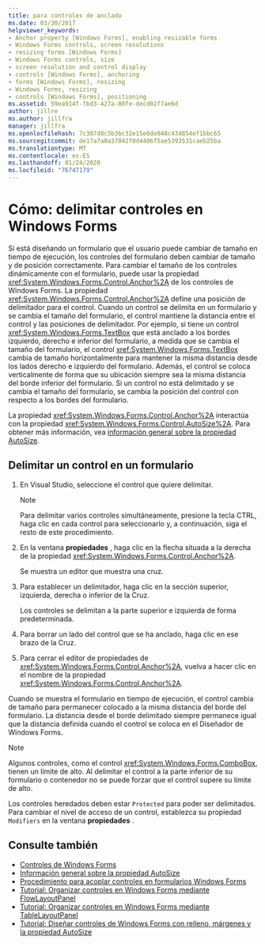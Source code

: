 ```yaml
---
title: para controles de anclado
ms.date: 03/30/2017
helpviewer_keywords:
- Anchor property [Windows Forms], enabling resizable forms
- Windows Forms controls, screen resolutions
- resizing forms [Windows Forms]
- Windows Forms controls, size
- screen resolution and control display
- controls [Windows Forms], anchoring
- forms [Windows Forms], resizing
- Windows Forms, resizing
- controls [Windows Forms], positioning
ms.assetid: 59ea914f-fbd3-427a-80fe-decd02f7ae6d
author: jillre
ms.author: jillfra
manager: jillfra
ms.openlocfilehash: 7c307d8c5b3bc32e15e6de048c434854ef1bbc65
ms.sourcegitcommit: de17a7a0a37042f0d4406f5ae5393531caeb25ba
ms.translationtype: MT
ms.contentlocale: es-ES
ms.lasthandoff: 01/24/2020
ms.locfileid: "76747179"
---
```

# <a name="how-to-anchor-controls-on-windows-forms"></a>Cómo: delimitar controles en Windows Forms

Si está diseñando un formulario que el usuario puede cambiar de tamaño en tiempo de ejecución, los controles del formulario deben cambiar de tamaño y de posición correctamente. Para cambiar el tamaño de los controles dinámicamente con el formulario, puede usar la propiedad <xref:System.Windows.Forms.Control.Anchor%2A> de los controles de Windows Forms. La propiedad <xref:System.Windows.Forms.Control.Anchor%2A> define una posición de delimitador para el control. Cuando un control se delimita en un formulario y se cambia el tamaño del formulario, el control mantiene la distancia entre el control y las posiciones de delimitador. Por ejemplo, si tiene un control <xref:System.Windows.Forms.TextBox> que está anclado a los bordes izquierdo, derecho e inferior del formulario, a medida que se cambia el tamaño del formulario, el control <xref:System.Windows.Forms.TextBox> cambia de tamaño horizontalmente para mantener la misma distancia desde los lados derecho e izquierdo del formulario. Además, el control se coloca verticalmente de forma que su ubicación siempre sea la misma distancia del borde inferior del formulario. Si un control no está delimitado y se cambia el tamaño del formulario, se cambia la posición del control con respecto a los bordes del formulario.

La propiedad <xref:System.Windows.Forms.Control.Anchor%2A> interactúa con la propiedad <xref:System.Windows.Forms.Control.AutoSize%2A>. Para obtener más información, vea [información general sobre la propiedad AutoSize](autosize-property-overview.md).

## <a name="anchor-a-control-on-a-form"></a>Delimitar un control en un formulario

1. En Visual Studio, seleccione el control que quiere delimitar.

    > [!NOTE]
    > Para delimitar varios controles simultáneamente, presione la tecla CTRL, haga clic en cada control para seleccionarlo y, a continuación, siga el resto de este procedimiento.

2. En la ventana **propiedades** , haga clic en la flecha situada a la derecha de la propiedad <xref:System.Windows.Forms.Control.Anchor%2A>.

     Se muestra un editor que muestra una cruz.

3. Para establecer un delimitador, haga clic en la sección superior, izquierda, derecha o inferior de la Cruz.

     Los controles se delimitan a la parte superior e izquierda de forma predeterminada.

4. Para borrar un lado del control que se ha anclado, haga clic en ese brazo de la Cruz.

5. Para cerrar el editor de propiedades de <xref:System.Windows.Forms.Control.Anchor%2A>, vuelva a hacer clic en el nombre de la propiedad <xref:System.Windows.Forms.Control.Anchor%2A>.

Cuando se muestra el formulario en tiempo de ejecución, el control cambia de tamaño para permanecer colocado a la misma distancia del borde del formulario. La distancia desde el borde delimitado siempre permanece igual que la distancia definida cuando el control se coloca en el Diseñador de Windows Forms.

> [!NOTE]
> Algunos controles, como el control <xref:System.Windows.Forms.ComboBox>, tienen un límite de alto. Al delimitar el control a la parte inferior de su formulario o contenedor no se puede forzar que el control supere su límite de alto.

Los controles heredados deben estar `Protected` para poder ser delimitados. Para cambiar el nivel de acceso de un control, establezca su propiedad `Modifiers` en la ventana **propiedades** .

## <a name="see-also"></a>Consulte también

- [Controles de Windows Forms](index.md)
- [Información general sobre la propiedad AutoSize](autosize-property-overview.md)
- [Procedimiento para acoplar controles en formularios Windows Forms](how-to-dock-controls-on-windows-forms.md)
- [Tutorial: Organizar controles en Windows Forms mediante FlowLayoutPanel](walkthrough-arranging-controls-on-windows-forms-using-a-flowlayoutpanel.md)
- [Tutorial: Organizar controles en Windows Forms mediante TableLayoutPanel](walkthrough-arranging-controls-on-windows-forms-using-a-tablelayoutpanel.md)
- [Tutorial: Diseñar controles de Windows Forms con relleno, márgenes y la propiedad AutoSize](windows-forms-controls-padding-autosize.md)
